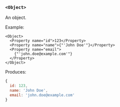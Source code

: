 ### `<Object>`

An object.

Example:

```tsx
<Object>
  <Property name="id">123</Property>
  <Property name="name">{"'John Doe'"}</Property>
  <Property name="email">
    {"'john.doe@example.com'"}
  </Property>
</Object>
```

Produces:

```js
{
  id: 123,
  name: 'John Doe',
  email: 'john.doe@example.com'
}
```
